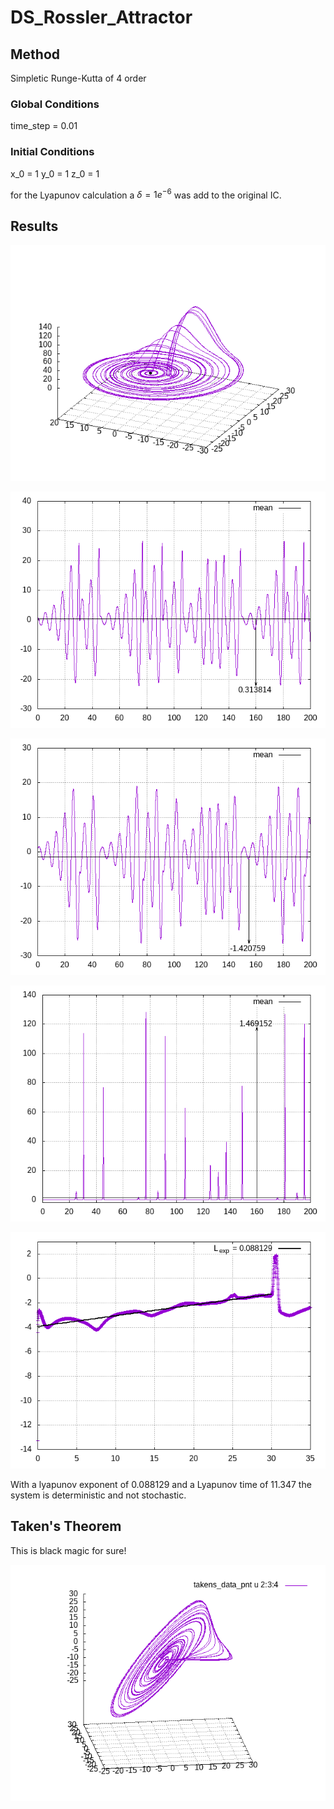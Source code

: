 # DS_Rossler_Attractor

## Method

Simpletic Runge-Kutta of 4 order

### Global Conditions

time_step = 0.01

### Initial Conditions

x_0 = 1
y_0 = 1
z_0 = 1

for the Lyapunov calculation a $\delta=1e^{-6}$ was add to the original IC.

## Results 

![original rossler attractor](https://github.com/gcontesini/DS_Rossler_Attractor/blob/master/rossler_oscilator_attractor.png)

![x ts](https://github.com/gcontesini/DS_Rossler_Attractor/blob/master/rossler_oscilator_x_ts.png)

![y ts](https://github.com/gcontesini/DS_Rossler_Attractor/blob/master/rossler_oscilator_y_ts.png)

![z ts](https://github.com/gcontesini/DS_Rossler_Attractor/blob/master/rossler_oscilator_z_ts.png)

![Lyapunov Exponent](https://github.com/gcontesini/DS_Rossler_Attractor/blob/master/rossler_oscilator_lyapunov_exp.png)

With a lyapunov exponent of 0.088129 and a Lyapunov time of 11.347 the system is deterministic and not stochastic.

## Taken's Theorem

This is black magic for sure!

![Reconstruction of the rossler attractor based on taken's theorem](https://github.com/gcontesini/DS_Rossler_Attractor/blob/master/rossler_takens_theorem.png)
